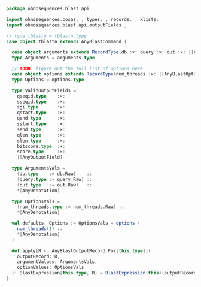 
```scala
package ohnosequences.blast.api

import ohnosequences.cosas._, types._, records._, klists._
import ohnosequences.blast.api.outputFields._

// type tblastn = tblastn.type
case object tblastn extends AnyBlastCommand {

  case object arguments extends RecordType(db :×: query :×: out :×: |[AnyBlastOption])
  type Arguments = arguments.type

  // TODO: figure out the full list of options here
  case object options extends RecordType(num_threads :×: |[AnyBlastOption])
  type Options = options.type

  type ValidOutputFields =
    qseqid.type    :×:
    sseqid.type    :×:
    sgi.type       :×:
    qstart.type    :×:
    qend.type      :×:
    sstart.type    :×:
    send.type      :×:
    qlen.type      :×:
    slen.type      :×:
    bitscore.type  :×:
    score.type     :×:
    |[AnyOutputField]

  type ArgumentsVals =
    (db.type    := db.Raw)    ::
    (query.type := query.Raw) ::
    (out.type   := out.Raw)   ::
    *[AnyDenotation]

  type OptionsVals =
    (num_threads.type := num_threads.Raw) ::
    *[AnyDenotation]

  val defaults: Options := OptionsVals = options (
    num_threads(1) ::
    *[AnyDenotation]
  )

  def apply[R <: AnyBlastOutputRecord.For[this.type]](
    outputRecord: R,
    argumentValues: ArgumentsVals,
    optionValues: OptionsVals
  ): BlastExpression[this.type, R] = BlastExpression(this)(outputRecord, argumentValues, optionValues)
}

```




[test/scala/CommandGeneration.scala]: ../../../../test/scala/CommandGeneration.scala.md
[test/scala/igblastnClonotypesOutput.scala]: ../../../../test/scala/igblastnClonotypesOutput.scala.md
[test/scala/OutputParsing.scala]: ../../../../test/scala/OutputParsing.scala.md
[test/scala/OutputFieldsSpecification.scala]: ../../../../test/scala/OutputFieldsSpecification.scala.md
[test/scala/igblastn.scala]: ../../../../test/scala/igblastn.scala.md
[main/scala/api/outputFields.scala]: ../outputFields.scala.md
[main/scala/api/options.scala]: ../options.scala.md
[main/scala/api/package.scala]: ../package.scala.md
[main/scala/api/expressions.scala]: ../expressions.scala.md
[main/scala/api/parse/igblastn.scala]: ../parse/igblastn.scala.md
[main/scala/api/commands/blastn.scala]: blastn.scala.md
[main/scala/api/commands/blastp.scala]: blastp.scala.md
[main/scala/api/commands/tblastx.scala]: tblastx.scala.md
[main/scala/api/commands/tblastn.scala]: tblastn.scala.md
[main/scala/api/commands/blastx.scala]: blastx.scala.md
[main/scala/api/commands/makeblastdb.scala]: makeblastdb.scala.md
[main/scala/api/commands/igblastn.scala]: igblastn.scala.md